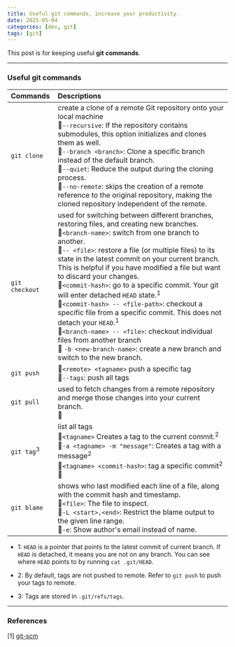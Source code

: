 ```yaml
---
title: Useful git commands, increase your productivity.
date: 2025-05-04
categories: [dev, git]
tags: [git]
---
```


This post is for keeping useful **git commands**.

---

### Useful git commands

|Commands          | Descriptions |
|:--               | :--          |
|`git clone`       | create a clone of a remote Git repository onto your local machine<br>🎈`--recursive`: If the repository contains submodules, this option initializes and clones them as well.<br>🎈`--branch <branch>`: Clone a specific branch instead of the default branch. <br>🎈`--quiet`: Reduce the output during the cloning process.<br>🎈`--no-remote`: skips the creation of a remote reference to the original repository, making the cloned repository independent of the remote.|
|`git checkout`    | used for switching between different branches, restoring files, and creating new branches.<br>🎈`<branch-name>`: switch from one branch to another.<br>🎈`-- <file>`: restore a file (or multiple files) to its state in the latest commit on your current branch. This is helpful if you have modified a file but want to discard your changes.<br>🎈`<commit-hash>`: go to a specific commit. Your git will enter detached `HEAD` state.<sup>1</sup><br>🎈`<commit-hash> -- <file-path>`: checkout a specific file from a specific commit. This does not detach your `HEAD`.<sup>1</sup><br>🎈`<branch-name> -- <file>`: checkout individual files from another branch<br>🎈 `-b <new-branch-name>`: create a new branch and switch to the new branch.|
|`git push`    | 🎈`<remote> <tagname>` push a specific tag<br>🎈`--tags`: push all tags|
|`git pull`    | used to fetch changes from a remote repository and merge those changes into your current branch.<br>🎈|
|`git tag`<sup>3</sup>    | list all tags<br>🎈`<tagname>` Creates a tag to the current commit.<sup>2</sup><br>🎈`-a <tagname> -m "message"`: Creates a tag with a message<sup>2</sup><br>🎈`<tagname> <commit-hash>`: tag a specific commit<sup>2</sup><br>🎈|
|`git blame`       | shows who last modified each line of a file, along with the commit hash and timestamp.<br>🎈`<file>`: The file to inspect.<br>🎈`-L <start>,<end>`: Restrict the blame output to the given line range.<br>🎈`-e`: Show author's email instead of name.|


- 1: `HEAD` is a pointer that points to the latest commit of current branch. If `HEAD` is detached, it means you are not on any branch. You can see where `HEAD` points to by running `cat .git/HEAD`.

- 2: By default, tags are not pushed to remote. Refer to `git push` to push your tags to remote.

- 3: Tags are stored in `.git/refs/tags`.

---

### References
[1] [git-scm](https://git-scm.com/docs)

